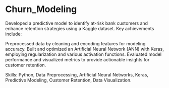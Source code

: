 # Churn_Modeling
Developed a predictive model to identify at-risk bank customers and enhance retention strategies using a Kaggle dataset. Key achievements include:

Preprocessed data by cleaning and encoding features for modeling accuracy.
Built and optimized an Artificial Neural Network (ANN) with Keras, employing regularization and various activation functions.
Evaluated model performance and visualized metrics to provide actionable insights for customer retention.

Skills: Python, Data Preprocessing, Artificial Neural Networks, Keras, Predictive Modeling, Customer Retention, Data Visualization.

